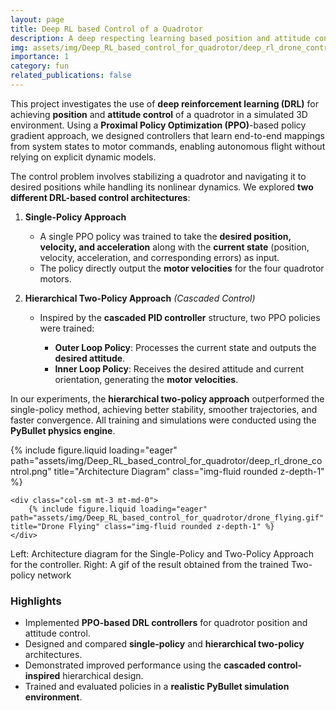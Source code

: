 ```yaml
---
layout: page
title: Deep RL based Control of a Quadrotor
description: A deep respecting learning based position and attitude controller for a Quadrotor
img: assets/img/Deep_RL_based_control_for_quadrotor/deep_rl_drone_control.png
importance: 1
category: fun
related_publications: false
---
```


This project investigates the use of **deep reinforcement learning (DRL)** for achieving **position** and **attitude control** of a quadrotor in a simulated 3D environment. Using a **Proximal Policy Optimization (PPO)**-based policy gradient approach, we designed controllers that learn end-to-end mappings from system states to motor commands, enabling autonomous flight without relying on explicit dynamic models.

The control problem involves stabilizing a quadrotor and navigating it to desired positions while handling its nonlinear dynamics. We explored **two different DRL-based control architectures**:

1. **Single-Policy Approach**

   * A single PPO policy was trained to take the **desired position, velocity, and acceleration** along with the **current state** (position, velocity, acceleration, and corresponding errors) as input.
   * The policy directly output the **motor velocities** for the four quadrotor motors.

2. **Hierarchical Two-Policy Approach** *(Cascaded Control)*

   * Inspired by the **cascaded PID controller** structure, two PPO policies were trained:

     * **Outer Loop Policy**: Processes the current state and outputs the **desired attitude**.
     * **Inner Loop Policy**: Receives the desired attitude and current orientation, generating the **motor velocities**.

In our experiments, the **hierarchical two-policy approach** outperformed the single-policy method, achieving better stability, smoother trajectories, and faster convergence. All training and simulations were conducted using the **PyBullet physics engine**.

<div class="row">
    <div class="col-sm mt-3 mt-md-0">
        {% include figure.liquid loading="eager" path="assets/img/Deep_RL_based_control_for_quadrotor/deep_rl_drone_control.png" title="Architecture Diagram" class="img-fluid rounded z-depth-1" %}
    </div>

    <div class="col-sm mt-3 mt-md-0">
        {% include figure.liquid loading="eager" path="assets/img/Deep_RL_based_control_for_quadrotor/drone_flying.gif" title="Drone Flying" class="img-fluid rounded z-depth-1" %}
    </div>
</div>

<div class="caption">
    Left: Architecture diagram for the Single-Policy and Two-Policy Approach for the controller. Right: A gif of the result obtained from the trained Two-policy network
</div>

### **Highlights**

* Implemented **PPO-based DRL controllers** for quadrotor position and attitude control.
* Designed and compared **single-policy** and **hierarchical two-policy** architectures.
* Demonstrated improved performance using the **cascaded control-inspired** hierarchical design.
* Trained and evaluated policies in a **realistic PyBullet simulation environment**.


